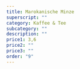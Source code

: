 ```yaml
---
title: Marokanische Minze
superscript: ""
category: Kaffee & Tee
subcategory: ""
description: ""
price1: 3,6
price2: ""
price3: ""
order: "9"
---
```

